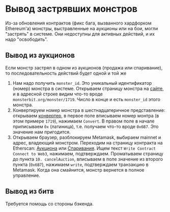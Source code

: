 # Вывод застрявших монстров
Из-за обновления контрактов (фикс бага, вызванного хардфорком Ethereum'a) монстры, выстравленные на аукционы или на бои, могли "застрять" в системе. Они недоступны для активных действий, и их надо "освободить".

## Вывод из аукционов
Если монстр застрял в одном из аукционов (продажа или спаривание), то последовательность действий будет одной и той же
1. Нам надо получить `monster_id`. Это уникальный идентификатор (номер) монстра в системе. Открываем страницу монстра на [сайте](monsterbit.org), и в адресной строке видим что-то вроде `monsterbit.org/monster/1719`. Число в конце и есть `monster_id` этого монстра.
2. Конвертируем номер монстра в шестнадцатеричное представление: открываем [конвертер](https://www.binaryhexconverter.com/decimal-to-hex-converter), в первое поле вписываем номер монтра (в этом примере `1719`), нажимаем `Convert`. В правом поле в начале приписываем `0x` (латиница), т.е. получаем что-то вроде `0x6B7`. Это значение нам пригодится.
3. Открываем браузер, разблокируем Metamask, выбираем mainnet и адрес, владеющий монстром. Переходим на страницу контракта на Etherscan: [Аукциона](https://etherscan.io/address/0x29b3Dcbf02aA6156009A1bA374fAFcc6819cc540#writeContract) или [Спаривания](https://etherscan.io/address/0x68b73C05Bd78Aa11A383CF34acDeFa4FBe190799#writeContract). Ищем текст `Write Contract Connect to Web3`, нажимаем, подтверждаем. Проматываем страницу до пункта `10. cancelAuction`, вписываем в поле значение из второго пункта (`0x6B7`), нажимаем `write`, подтверждаем транзакцию в Metamask. Когда она смайнится, монстр вернется в полное управление.

## Вывод из битв
Требуется помощь со стороны бэкенда.